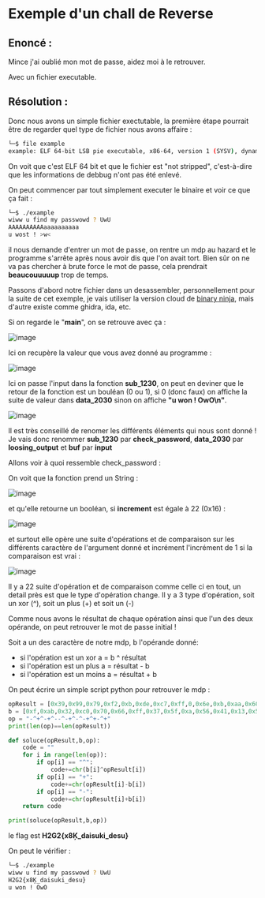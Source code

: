 # Exemple d'un chall de Reverse

## Enoncé :

Mince j'ai oublié mon mot de passe, aidez moi à le retrouver.

Avec un fichier executable.

## Résolution : 

Donc nous avons un simple fichier exectutable, la première étape pourrait être de regarder quel type de fichier nous avons affaire :

```bash
└─$ file example
example: ELF 64-bit LSB pie executable, x86-64, version 1 (SYSV), dynamically linked, interpreter /lib64/ld-linux-x86-64.so.2, for GNU/Linux 3.2.0, not stripped
```

On voit que c'est ELF 64 bit et que le fichier est "not stripped", c'est-à-dire que les informations de debbug n'ont pas été enlevé.

On peut commencer par tout simplement executer le binaire et voir ce que ça fait :

```bash
└─$ ./example
wiww u find my passwowd ? UwU
AAAAAAAAAAaaaaaaaaaa
u wost ! >w<
```
il nous demande d'entrer un mot de passe, on rentre un mdp au hazard et le programme s'arrête après nous avoir dis que l'on avait tort.
Bien sûr on ne va pas chercher à brute force le mot de passe, cela prendrait **beaucouuuuup** trop de temps.


Passons d'abord notre fichier dans un desassembler, personnellement pour la suite de cet exemple, je vais utiliser la version cloud de [binary ninja](https://cloud.binary.ninja/), mais d'autre existe comme ghidra, ida, etc.

Si on regarde le "**main**", on se retrouve avec ça :

![image](https://github.com/user-attachments/assets/dc40a76f-e84d-4990-a50c-43500cbdfdde)

Ici on recupère la valeur que vous avez donné au programme :

![image](https://github.com/user-attachments/assets/f2655498-cfd1-4efd-bf4c-9cbc55297651)

Ici on passe l'input dans la fonction **sub_1230**, on peut en deviner que le retour de la fonction est un bouléan (0 ou 1), si 0 (donc faux) on affiche la suite de valeur dans **data_2030** sinon on affiche **"u won ! OwO\n"**.

![image](https://github.com/user-attachments/assets/7f098c4d-c5d9-4fa7-8fde-17cb6c22a113)

Il est très conseillé de renomer les différents éléments qui nous sont donné !
Je vais donc renommer **sub_1230** par **check_password**, **data_2030** par **loosing_output** et **buf** par **input**

Allons voir à quoi ressemble check_password :

On voit que la fonction prend un String :

![image](https://github.com/user-attachments/assets/ff5fe498-1de6-4185-958e-683c1eecd707)

et qu'elle retourne un booléan, si **increment** est égale à 22 (0x16) :

![image](https://github.com/user-attachments/assets/88dda9df-71a4-4e5f-bcc6-083f4db8b506)

et surtout elle opère une suite d'opérations et de comparaison sur les différents caractère de l'argument donné et incrément l'incrément de 1 si la comparaison est vrai :

![image](https://github.com/user-attachments/assets/7c5d06a1-51c5-4aea-848a-e6bb9027d137)

Il y a 22 suite d'opération et de comparaison comme celle ci en tout, un detail près est que le type d'opération change.
Il y a 3 type d'opération, soit un xor (^), soit un plus (+) et soit un (-)

Comme nous avons le résultat de chaque opération ainsi que l'un des deux opérande, on peut retrouver le mot de passe initial !

Soit a un des caractère de notre mdp, b l'opérande donné:
- si l'opération est un xor a = b ^ résultat
- si l'opération est un plus a = résultat - b
- si l'opération est un moins a = résultat + b

On peut écrire un simple script python pour retrouver le mdp :

```python
opResult = [0x39,0x99,0x79,0xf2,0xb,0xde,0xc7,0xff,0,0x6e,0xb,0xaa,0x60,0x21,0xeb,9,0xa3,0x58,0xc9,0x41,0x85,0x89]
b = [0xf,0xab,0x32,0xc0,0x70,0x66,0xff,0x37,0x5f,0xa,0x56,0x41,0x13,0x54,0x80,0x60,0x44,0x3c,0x64,0x32,0xf0,0xc]
op = "-^+^-+^--^-+^-^-+^+-^+"
print(len(op)==len(opResult))

def soluce(opResult,b,op):
    code = ""
    for i in range(len(op)):
        if op[i] == "^":
            code+=chr(b[i]^opResult[i])
        if op[i] == "+":
            code+=chr(opResult[i]-b[i])
        if op[i] == "-":
            code+=chr(opResult[i]+b[i])
    return code

print(soluce(opResult,b,op))
```

le flag est **H2G2{x8Ķ_daisuki_desu}**

On peut le vérifier :

```bash
└─$ ./example
wiww u find my passwowd ? UwU
H2G2{x8Ķ_daisuki_desu}
u won ! OwO
```



